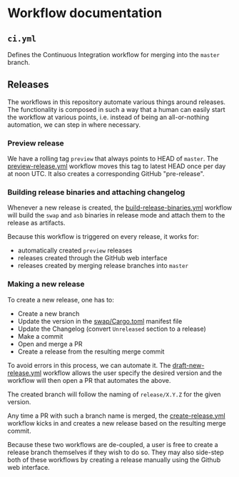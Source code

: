 # Workflow documentation

## `ci.yml`

Defines the Continuous Integration workflow for merging into the `master` branch.

## Releases

The workflows in this repository automate various things around releases.
The functionality is composed in such a way that a human can easily start the workflow at various points, i.e. instead of being an all-or-nothing automation, we can step in where necessary.

### Preview release

We have a rolling tag `preview` that always points to HEAD of `master`.
The [preview-release.yml](./preview-release.yml) workflow moves this tag to latest HEAD once per day at noon UTC.
It also creates a corresponding GitHub "pre-release".

### Building release binaries and attaching changelog

Whenever a new release is created, the [build-release-binaries.yml](build-release-binaries.yml) workflow will build the `swap` and `asb` binaries in release mode and attach them to the release as artifacts.

Because this workflow is triggered on every release, it works for:

- automatically created `preview` releases
- releases created through the GitHub web interface
- releases created by merging release branches into `master`

### Making a new release

To create a new release, one has to:

- Create a new branch
- Update the version in the [swap/Cargo.toml](../../swap/Cargo.toml) manifest file
- Update the Changelog (convert `Unreleased` section to a release)
- Make a commit
- Open and merge a PR
- Create a release from the resulting merge commit

To avoid errors in this process, we can automate it.
The [draft-new-release.yml](./draft-new-release.yml) workflow allows the user specify the desired version and the workflow will then open a PR that automates the above.

The created branch will follow the naming of `release/X.Y.Z` for the given version.

Any time a PR with such a branch name is merged, the [create-release.yml](./create-release.yml) workflow kicks in and creates a new release based on the resulting merge commit.

Because these two workflows are de-coupled, a user is free to create a release branch themselves if they wish to do so.
They may also side-step both of these workflows by creating a release manually using the Github web interface.

